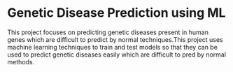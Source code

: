 # Genetic Disease Prediction using ML
This project focuses on predicting genetic diseases present in human genes which are difficult to predict by normal techniques.This project uses machine learning techniques to train and test models so that they can be used to predict genetic diseases easily which are difficult to pred by normal methods.

